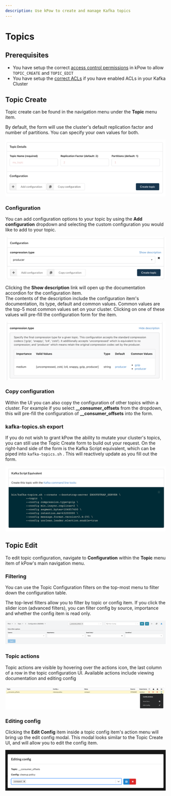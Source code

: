 ```yaml
---
description: Use kPow to create and manage Kafka topics
---
```


# Topics

## Prerequisites

* You have setup the correct [access control permissions](../authorization/overview.md) in kPow to allow `TOPIC_CREATE` and `TOPIC_EDIT`
* You have setup the [correct ACLs](../installation/minimum-acl-permissions.md) if you have enabled ACLs in your Kafka Cluster

## Topic Create

Topic create can be found in the navigation menu under the **Topic** menu item.

By default, the form will use the cluster's default replication factor and number of partitions. You can specify your own values for both.

![Topic create at a glance](<../.gitbook/assets/Screen Shot 2021-04-29 at 3.51.44 pm.png>)

### Configuration

You can add configuration options to your topic by using the **Add configuration** dropdown and selecting the custom configuration you would like to add to your topic.

![Topic create configuration in kPow](<../.gitbook/assets/Screen Shot 2021-04-29 at 3.54.12 pm.png>)

Clicking the **Show description** link will open up the documentation accordion for the configuration item. \
The contents of the description include the configuration item's documentation, its type, default and common values. Common values are the top-5 most common values set on your cluster. Clicking on one of these values will pre-fill the configuration form for the item.

![Documentation about compression.type.](<../.gitbook/assets/Screen Shot 2021-04-29 at 3.57.49 pm.png>)

### Copy configuration&#x20;

Within the UI you can also copy the configuration of other topics within a cluster. For example if you select **\_\_consumer\_offsets** from the dropdown, this will pre-fill the configuration of **\_\_consumer\_offsets** into the form.

### kafka-topics.sh export

If you do not wish to grant kPow the ability to mutate your cluster's topics, you can still use the Topic Create form to build out your request. On the right-hand side of the form is the Kafka Script equivalent, which can be piped into `kafka-topics.sh` . This will reactively update as you fill out the form.

![An example of the Kafka Script Equivalent inside of kPow's Topic Create UI](<../.gitbook/assets/Screen Shot 2021-04-29 at 4.00.59 pm.png>)

## Topic Edit

To edit topic configuration, navigate to **Configuration** within the **Topic** menu item of kPow's main navigation menu.

### Filtering

You can use the Topic Configuration filters on the top-most menu to filter down the configuration table.

The top-level filters allow you to filter by topic or config item. If you click the slider icon (advanced filters), you can filter config by source, importance and whether the config item is read only.



![kPow's Topic Configuration filters.](<../.gitbook/assets/Screen Shot 2021-04-29 at 4.15.11 pm.png>)

### Topic actions

Topic actions are visible by hovering over the actions icon, the last column of a row in the topic configuration UI. Available actions include viewing documentation and editing config

![Actions available for \_\_consumer\_offsets' cleanup.policy](<../.gitbook/assets/Screen Shot 2021-04-29 at 4.17.33 pm (1).png>)

### Editing config

Clicking the **Edit Config** item inside a topic config item's action menu will bring up the edit config modal. This modal looks similar to the Topic Create UI, and will allow you to edit the config item.&#x20;

![The Edit Config modal for \_\_consumer\_offsets' cleanup.policy](<../.gitbook/assets/Screen Shot 2021-04-29 at 4.23.46 pm.png>)
